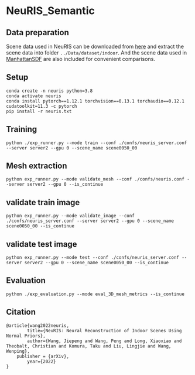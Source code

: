 # NeuRIS_Semantic

## Data preparation
Scene data used in NeuRIS can be downloaded from [here](https://connecthkuhk-my.sharepoint.com/:f:/g/personal/jiepeng_connect_hku_hk/ElKcK1sus9pLnARZ_e9l-IcBS6cE-6w8xt34bMsvMAiuIQ?e=0z1eka) and extract the scene data into folder `../Data/dataset/indoor`. And the scene data used in [ManhattanSDF](https://github.com/zju3dv/manhattan_sdf) are also included for convenient comparisons.

## Setup
```
conda create -n neuris python=3.8
conda activate neuris
conda install pytorch==1.12.1 torchvision==0.13.1 torchaudio==0.12.1 cudatoolkit=11.3 -c pytorch
pip install -r neuris.txt
```

## Training

```
python ./exp_runner.py --mode train --conf ./confs/neuris_server.conf --server server2 --gpu 0 --scene_name scene0050_00
```

## Mesh extraction
```
python exp_runner.py --mode validate_mesh --conf ./confs/neuris.conf --server server2 --gpu 0 --is_continue
```
## validate train image
```
python exp_runner.py --mode validate_image --conf ./confs/neuris_server.conf --server server2 --gpu 0 --scene_name scene0050_00 --is_continue
```
## validate test image
```
python exp_runner.py --mode test --conf ./confs/neuris_server.conf --server server2 --gpu 0 --scene_name scene0050_00 --is_continue
```
## Evaluation
```
python ./exp_evaluation.py --mode eval_3D_mesh_metrics --is_continue
```

## Citation

```
@article{wang2022neuris,
      	title={NeuRIS: Neural Reconstruction of Indoor Scenes Using Normal Priors}, 
      	author={Wang, Jiepeng and Wang, Peng and Long, Xiaoxiao and Theobalt, Christian and Komura, Taku and Liu, Lingjie and Wang, Wenping},
	publisher = {arXiv},
      	year={2022}
}
```